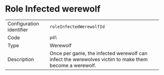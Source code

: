 # Role Infected werewolf

|                          |                                                                                                       |
| ------------------------ | ----------------------------------------------------------------------------------------------------- |
| Configuration identifier | `roleInfectedWerewolfId`                                                                              |
| Code                     | `pdl`                                                                                                 |
| Type                     | Werewolf                                                                                              |
| Description              | Once per game, the infected werewolf can infect the werewolves victim to make them become a werewolf. |
